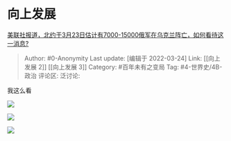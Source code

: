 # 向上发展
[美联社报道，北约于3月23日估计有7000-15000俄军在乌克兰阵亡，如何看待这一消息?](https://www.zhihu.com/question/523776053/answer/2405564216)

> Author: #0-Anonymity
> Last update: [编辑于 2022-03-24]
> Link: [[向上发展 2]] [[向上发展 3]]
> Category: #百年未有之变局
> Tag: #4-世界史/4B-政治
> 评论区:
> 泛讨论:

我这么看

![](https://pic2.zhimg.com/50/v2-4d88a22ca2dbd965fbaf41dbacad6fb2_720w.jpg?source=1940ef5c)

![](https://pic1.zhimg.com/50/v2-5ea20f2df9bdae8d054479e505955baf_720w.jpg?source=1940ef5c)

![](https://pic1.zhimg.com/50/v2-12d64c99e06a3e8c1dd1056eba32aabe_720w.jpg?source=1940ef5c)
